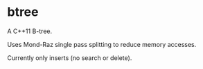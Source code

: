 btree
=====

A C++11 B-tree. 

Uses Mond-Raz single pass splitting to reduce memory accesses. 

Currently only inserts (no search or delete).
